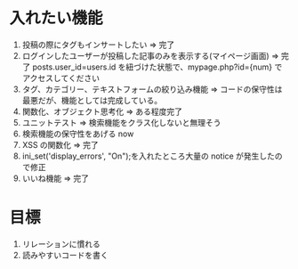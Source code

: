 # 入れたい機能

1. 投稿の際にタグもインサートしたい => 完了
2. ログインしたユーザーが投稿した記事のみを表示する(マイページ画面) => 完了 posts.user_id=users.id を紐づけた状態で、mypage.php?id={num} でアクセスしてください
3. タグ、カテゴリー、テキストフォームの絞り込み機能 => コードの保守性は最悪だが、機能としては完成している。
4. 関数化、オブジェクト思考化 => ある程度完了
5. ユニットテスト => 検索機能をクラス化しないと無理そう
6. 検索機能の保守性をあげる now
7. XSS の関数化 => 完了
8. ini_set('display_errors', "On");を入れたところ大量の notice が発生したので修正
9. いいね機能 => 完了

# 目標

1. リレーションに慣れる
2. 読みやすいコードを書く
